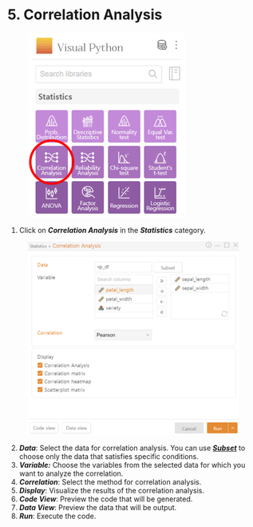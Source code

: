 # 5. Correlation Analysis

<figure><img src="../.gitbook/assets/image (296).png" alt="" width="316"><figcaption></figcaption></figure>

1. Click on _**Correlation Analysis**_ in the _**Statistics**_ category.

<figure><img src="../.gitbook/assets/image (297).png" alt="" width="563"><figcaption></figcaption></figure>

2. _**Data**_: Select the data for correlation analysis. You can use [_**Subset**_](../data-analysis/5.-subset.md) to choose only the data that satisfies specific conditions.
3. _**Variable:**_ Choose the variables from the selected data for which you want to analyze the correlation.
4. _**Correlation**_: Select the method for correlation analysis.
5. _**Display**_: Visualize the results of the correlation analysis.
6. _**Code View**_: Preview the code that will be generated.
7. _**Data View**_: Preview the data that will be output.
8. _**Run**_: Execute the code.

